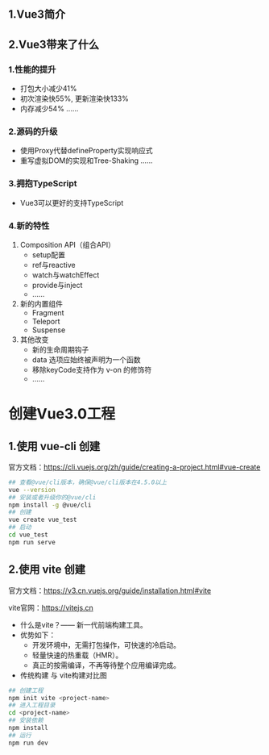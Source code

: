 ## 1.Vue3简介

## 2.Vue3带来了什么

### 1.性能的提升

- 打包大小减少41%
- 初次渲染快55%, 更新渲染快133%
- 内存减少54%
  ......

### 2.源码的升级

- 使用Proxy代替defineProperty实现响应式
- 重写虚拟DOM的实现和Tree-Shaking
  ......

### 3.拥抱TypeScript

- Vue3可以更好的支持TypeScript

### 4.新的特性

1. Composition API（组合API）
   - setup配置
   - ref与reactive
   - watch与watchEffect
   - provide与inject
   - ......
2. 新的内置组件
   - Fragment 
   - Teleport
   - Suspense
3. 其他改变
   - 新的生命周期钩子
   - data 选项应始终被声明为一个函数
   - 移除keyCode支持作为 v-on 的修饰符
   - ......

# 创建Vue3.0工程

## 1.使用 vue-cli 创建

官方文档：https://cli.vuejs.org/zh/guide/creating-a-project.html#vue-create

```bash
## 查看@vue/cli版本，确保@vue/cli版本在4.5.0以上
vue --version
## 安装或者升级你的@vue/cli
npm install -g @vue/cli
## 创建
vue create vue_test
## 启动
cd vue_test
npm run serve
```

## 2.使用 vite 创建

官方文档：https://v3.cn.vuejs.org/guide/installation.html#vite

vite官网：https://vitejs.cn

- 什么是vite？—— 新一代前端构建工具。
- 优势如下：
  - 开发环境中，无需打包操作，可快速的冷启动。
  - 轻量快速的热重载（HMR）。
  - 真正的按需编译，不再等待整个应用编译完成。
- 传统构建 与 vite构建对比图


```bash
## 创建工程
npm init vite <project-name>
## 进入工程目录
cd <project-name>
## 安装依赖
npm install
## 运行
npm run dev
```
